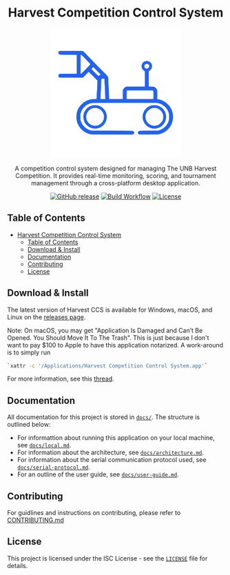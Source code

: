 <p align="center">
  <h1 align="center">Harvest Competition Control System</h1>
  <p align="center">
    <img src="app/src/renderer/src/assets/icon.svg" width="300px"/>
  </p>
  
  <p align="center">A competition control system designed for managing The UNB Harvest Competition. It provides real-time monitoring, scoring, and tournament management through a cross-platform desktop application.</p>
  <p align="center"> 
    <a href="https://github.com/matthew-collett/harvest-ccs/releases/latest" target="_blank"><img alt="GitHub release" src="https://img.shields.io/github/release/matthew-collett/harvest-ccs.svg?logo=github&color=blue"></a>
    <a href="https://github.com/matthew-collett/harvest-ccs/actions?workflow=app" target="_blank"><img alt="Build Workflow" src="https://img.shields.io/github/actions/workflow/status/matthew-collett/harvest-ccs/.github%2Fworkflows%2Fapp.yml?label=build&logo=github"></a>
    <a href="https://github.com/matthew-collett/harvest-ccs/blob/main/LICENSE" target="_blank"><img alt="License" src="https://img.shields.io/github/license/matthew-collett/harvest-ccs?label=license&color=orange"></a>
  </p>
</p>

## Table of Contents

- [Harvest Competition Control System](#harvest-competition-control-system)
  - [Table of Contents](#table-of-contents)
  - [Download & Install](#download--install)
  - [Documentation](#documentation)
  - [Contributing](#contributing)
  - [License](#license)

## Download & Install

The latest version of Harvest CCS is available for Windows, macOS, and Linux on the [releases page](https://github.com/matthew-collett/harvest-ccs/releases).

Note: On macOS, you may get "Application Is Damaged and Can’t Be Opened. You Should Move It To The Trash". This is just because I don't want to pay $100 to Apple to have this application notarized. A work-around is to simply run

```bash
`xattr -c '/Applications/Harvest Competition Control System.app'`
```

For more information, see this [thread](https://discussions.apple.com/thread/253714860?sortBy=rank).

## Documentation

All documentation for this project is stored in [`docs/`](docs). The structure is outlined below:

- For informattion about running this application on your local machine, see [`docs/local.md`](docs/local.md).
- For information about the architecture, see [`docs/architecture.md`](docs/architecture.md).
- For information about the serial communication protocol used, see [`docs/serial-protocol.md`](docs/serial-protocol.md).
- For an outline of the user guide, see [`docs/user-guide.md`](docs/user-guide.md).

## Contributing

For guidlines and instructions on contributing, please refer to [CONTRIBUTING.md](CONTRIBUTING.md)

## License

This project is licensed under the ISC License - see the [`LICENSE`](LICENSE) file for details.
